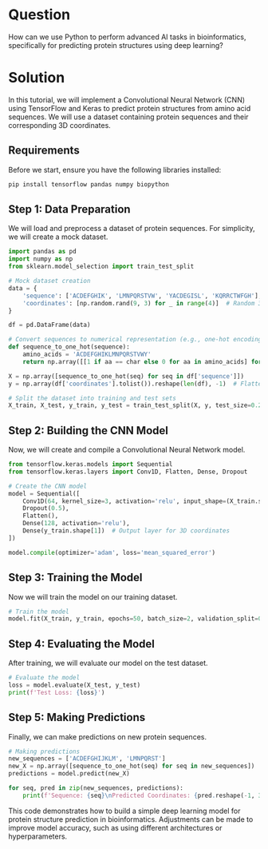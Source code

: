 # Question
How can we use Python to perform advanced AI tasks in bioinformatics, specifically for predicting protein structures using deep learning?

# Solution
In this tutorial, we will implement a Convolutional Neural Network (CNN) using TensorFlow and Keras to predict protein structures from amino acid sequences. We will use a dataset containing protein sequences and their corresponding 3D coordinates.

## Requirements
Before we start, ensure you have the following libraries installed:

```bash
pip install tensorflow pandas numpy biopython
```

## Step 1: Data Preparation
We will load and preprocess a dataset of protein sequences. For simplicity, we will create a mock dataset.

```python
import pandas as pd
import numpy as np
from sklearn.model_selection import train_test_split

# Mock dataset creation
data = {
    'sequence': ['ACDEFGHIK', 'LMNPQRSTVW', 'YACDEGISL', 'KQRRCTWFGH'],
    'coordinates': [np.random.rand(9, 3) for _ in range(4)]  # Random 3D coordinates
}

df = pd.DataFrame(data)

# Convert sequences to numerical representation (e.g., one-hot encoding)
def sequence_to_one_hot(sequence):
    amino_acids = 'ACDEFGHIKLMNPQRSTVWY'
    return np.array([[1 if aa == char else 0 for aa in amino_acids] for char in sequence])

X = np.array([sequence_to_one_hot(seq) for seq in df['sequence']])
y = np.array(df['coordinates'].tolist()).reshape(len(df), -1)  # Flatten coordinates

# Split the dataset into training and test sets
X_train, X_test, y_train, y_test = train_test_split(X, y, test_size=0.25, random_state=42)
```

## Step 2: Building the CNN Model
Now, we will create and compile a Convolutional Neural Network model.

```python
from tensorflow.keras.models import Sequential
from tensorflow.keras.layers import Conv1D, Flatten, Dense, Dropout

# Create the CNN model
model = Sequential([
    Conv1D(64, kernel_size=3, activation='relu', input_shape=(X_train.shape[1], X_train.shape[2])),
    Dropout(0.5),
    Flatten(),
    Dense(128, activation='relu'),
    Dense(y_train.shape[1])  # Output layer for 3D coordinates
])

model.compile(optimizer='adam', loss='mean_squared_error')
```

## Step 3: Training the Model
Now we will train the model on our training dataset.

```python
# Train the model
model.fit(X_train, y_train, epochs=50, batch_size=2, validation_split=0.2)
```

## Step 4: Evaluating the Model
After training, we will evaluate our model on the test dataset.

```python
# Evaluate the model
loss = model.evaluate(X_test, y_test)
print(f'Test Loss: {loss}')
```

## Step 5: Making Predictions
Finally, we can make predictions on new protein sequences.

```python
# Making predictions
new_sequences = ['ACDEFGHIJKLM', 'LMNPQRST']
new_X = np.array([sequence_to_one_hot(seq) for seq in new_sequences])
predictions = model.predict(new_X)

for seq, pred in zip(new_sequences, predictions):
    print(f'Sequence: {seq}\nPredicted Coordinates: {pred.reshape(-1, 3)}\n')
```

This code demonstrates how to build a simple deep learning model for protein structure prediction in bioinformatics. Adjustments can be made to improve model accuracy, such as using different architectures or hyperparameters.